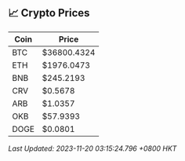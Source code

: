 ## 📈 Crypto Prices

| Coin | Price |
| ---- | ----- |
| BTC | $36800.4324 |
| ETH | $1976.0473 |
| BNB | $245.2193 |
| CRV | $0.5678 |
| ARB | $1.0357 |
| OKB | $57.9393 |
| DOGE | $0.0801 |

_Last Updated: 2023-11-20 03:15:24.796 +0800 HKT_